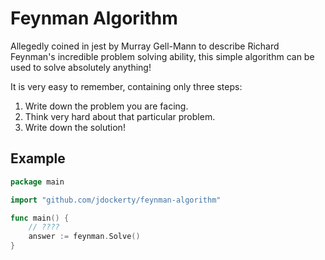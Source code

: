 # Feynman Algorithm

Allegedly coined in jest by Murray Gell-Mann to describe Richard Feynman's incredible problem solving ability, this simple algorithm can be used to solve absolutely anything!

It is very easy to remember, containing only three steps:

1) Write down the problem you are facing.
2) Think very hard about that particular problem.
3) Write down the solution!

## Example

```go
package main

import "github.com/jdockerty/feynman-algorithm"

func main() {
    // ????
    answer := feynman.Solve()
}
```